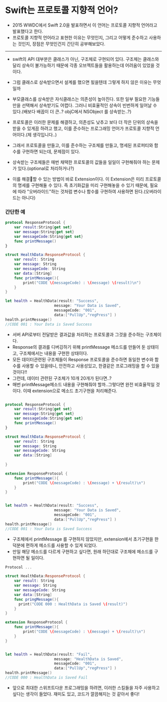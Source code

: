 # Swift는 프로토콜 지향적 언어?

* 2015 WWDC에서 Swift 2.0을 발표하면서 이 언어는 프로토콜 지향적 언어라고 발표했다고 한다.
* 프로토콜 지향적 언어라고 표현한 이유는 무엇인지, 그리고 어떻게 준수하고 사용하는 것인지, 장점은 무엇인건지 간단히 공부해보았다.

---
* swift의 API 대부분은 클래스가 아닌, 구조체로 구현되어 있다. 구조체는 클래스와 달리 상속이 불가능하기 때문에 각종 오브젝트들을 활용하는데 어려움이 있었을 것이다.
* 그럼 클래스로 상속받으면서 설계를 했으면 됬을텐데 그렇게 하지 않은 이유는 무엇일까
* 부모클래스를 상속받은 자식클래스는 의존성이 높아진다. 또한 일부 필요한 기능들만을 선택해서 상속받기도 어렵다. 그러니 비효율적인 상속이 빈번하게 일어날 수 있다.(배보다 배꼽이 더 큰..? objC에서 NSObject 를 상속받는..?)
* 프로토콜은 이러한 문제를 해결하고, 의존성도 낮추고 보다 더 작은 단위의 상속을 받을 수 있게끔 하려고 했고, 이를 준수하는 프로그래밍 언어가 프로토콜 지향적 언어이다.(제 생각입니다..)

* 그래서 프로토콜을 만들고, 이를 준수하는 구조체를 만들고, 명세된 프로퍼티와 함수를 구현하면 되는데, 문제점이 있다.
* 상속받는 구조체들은 매번 채택한 프로토콜의 값들을 일일이 구현해줘야 하는 문제가 있다.(optional로 처리하거나?)
* 이를 해결할 수 있는 방법이 바로 Extension이다. 이 Extension은 미리 프로토콜의 명세를 구현해둘 수 있다. 즉 초기화값을 미리 구현해놓을 수 있기 때문에, 필요에 따라 "오버라이드"하는 것처럼 변수나 함수를 구현하여 사용하면 된다.(오버라이드는 아니다)

### 간단한 예

```swift
protocol ResponseProtocol {
    var result:String{get set}
    var message:String{get set}
    var messageCode:String{get set}
    func printMessage()
}

struct HealthData:ResponseProtocol {
    var result: String
    var message: String
    var messageCode: String
    var data:[String]
    func printMessage(){
        print("CODE \(messageCode) : \(message) \(result)\n")
    }
}

let health = HealthData(result: "Success",
                      message: "Your Data is Saved",
                      messageCode: "001",
                      data:["PullUp","regPress"] )
health.printMessage()
//CODE 001 : Your Data is Saved Success

```


* 서버 API로부터 전달받은 결과값을 처리하는 프로토콜과 그것을 준수하는 구조체이다.
* Response의 결과를 디버깅하기 위해 printMessage 메소드를 만들어 둔 상태이고, 구조체에서는 내용을 구현한 상태이다.
* 모든 데이터관련된 구조체들이 Response 프로토콜을 준수하면 동일한 변수와 함수를 사용할 수 있을테니, 안전하고 사용성있고, 한결같은 프로그래밍을 할 수 있을 것이다!!
* 그런데, 데이터 관련된 구조체가 10개 20개가 된다면..?
* 매번 printMessage메소드 내용을 구현해줘야 할까..그렇다면 완전 비효율적일 것이다. 이때 extension으로 메소드 초기구현을 처리해준다.

```Swift

protocol ResponseProtocol {
    var result:String{get set}
    var message:String{get set}
    var messageCode:String{get set}
    func printMessage()
}

struct HealthData:ResponseProtocol {
    var result: String
    var message: String
    var messageCode: String
    var data:[String]
    
}

extension ResponseProtocol {
    func printMessage(){
        print("CODE \(messageCode) : \(message) + \(result)\n")
    }
}


let health = HealthData(result: "Success",
                      message: "Your Data is Saved",
                      messageCode: "001",
                      data:["PullUp","regPress"] )
health.printMessage()
//CODE 001 : Your Data is Saved Success
```

* 구조체에서 printMessage 를 구현하지 않았지만, extension에서 초기구현을 한 덕분에 편하게 메소드를 사용할 수 있게 되었다.
* 만일 해당 메소드를 다르게 구현하고 싶다면, 원래 하던대로 구조체에 메소드를 구현하면 될 일이다.

```Swift
Protocol ...

struct HealthData:ResponseProtocol {
    var result: String
    var message: String
    var messageCode: String
    var data:[String]
    func pringMessage(){
      print("CODE 000 : HealthData is Saved \(result)")
    }
}

extension ResponseProtocol {
    func printMessage(){
        print("CODE \(messageCode) : \(message) + \(result)\n")
    }
}


let health = HealthData(result: "Fail",
                      message: "HealthData is Saved",
                      messageCode: "001",
                      data:["PullUp","regPress"] )
health.printMessage()
//CODE 000 : HealthData is Saved Fail

```

* 앞으로 최대한 스위프트다운 프로그래밍을 하려면, 이러한 스킬들을 자주 사용하고 싶다는 생각이 들었다. 재미도 있고, 코드가 깔끔해지는 것 같아서 좋다!
